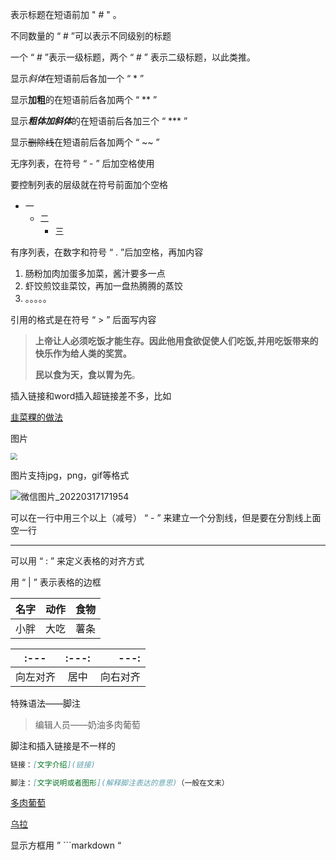 表示标题在短语前加  " # " 。

不同数量的 “ # ”可以表示不同级别的标题

一个 “ # ”表示一级标题，两个 “ # ” 表示二级标题，以此类推。

显示*斜体*在短语前后各加一个 “ * ”

显示**加粗**的在短语前后各加两个 “ ** ”

显示***粗体加斜体***的在短语前后各加三个 “ *** ”    

显示~~删除线~~在短语前后各加两个 “ ~~ ”      

无序列表，在符号 “ - ” 后加空格使用

要控制列表的层级就在符号前面加个空格

- 一
  - 二
    - 三

有序列表，在数字和符号 “ . ”后加空格，再加内容

1. 肠粉加肉加蛋多加菜，酱汁要多一点
2. 虾饺煎饺韭菜饺，再加一盘热腾腾的蒸饺
3. 。。。。。

引用的格式是在符号 “ > ” 后面写内容

> **上帝让人必须吃饭才能生存。因此他用食欲促使人们吃饭,并用吃饭带来的快乐作为给人类的奖赏。**    
>
> **民以食为天，食以胃为先**。

插入链接和word插入超链接差不多，比如

[韭菜粿的做法](http://www.meichubang.com/web/201507/89573.html)

图片

<img src="G:\微信图片_20220317171954.jpg" style="zoom:67%;" />

图片支持jpg，png，gif等格式

![微信图片_20220317171954](G:\微信图片_20220317171954.jpg)![]()

可以在一行中用三个以上（减号） “ - ” 来建立一个分割线，但是要在分割线上面空一行



-----------

可以用 “ : ” 来定义表格的对齐方式

用 “ | ” 表示表格的边框

| 名字 | 动作 | 食物 |
| ---- | ---- | ---- |
| 小胖 | 大吃 | 薯条 |

| :---     | :---: |     ---: |
| -------- | :---: | -------: |
| 向左对齐 | 居中  | 向右对齐 |

特殊语法——脚注

> 编辑人员——奶油多肉葡萄

脚注和插入链接是不一样的

```markdown
链接：[文字介绍](链接)

脚注：[文字说明或者图形](解释脚注表达的意思)（一般在文末）

```

[多肉葡萄](https://www.yebaike.com/15/202008/513813.html)

[乌拉](乌拉是一个俄语语气词，通常用来表达强烈的情感。乌拉在俄军队中的运用尤其广泛，是俄国士兵冲锋时喊的口号)

显示方框用 ” ```markdown “



